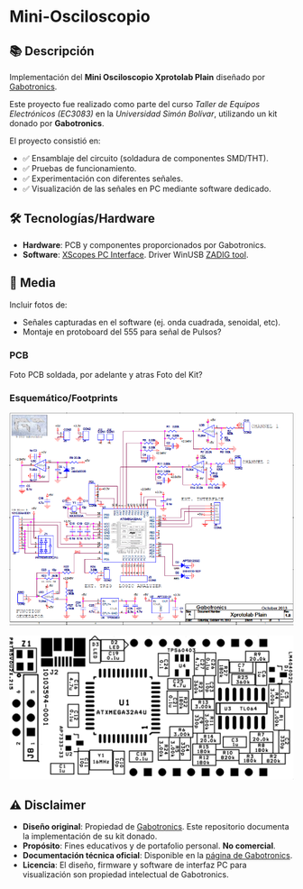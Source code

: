 # Mini-Osciloscopio

## 📚 Descripción
Implementación del **Mini Osciloscopio Xprotolab Plain** diseñado por [Gabotronics](https://www.gabotronics.com/categories/products/xprotolab-plain.html).  

Este proyecto fue realizado como parte del curso *Taller de Equipos Electrónicos (EC3083)* en la *Universidad Simón Bolívar*, utilizando un kit donado por **Gabotronics**. 

El proyecto consistió en:  
- ✅ Ensamblaje del circuito (soldadura de componentes SMD/THT).  
- ✅ Pruebas de funcionamiento.  
- ✅ Experimentación con diferentes señales.
- ✅ Visualización de las señales en PC mediante software dedicado.

## 🛠️ Tecnologías/Hardware
- **Hardware**: PCB y componentes proporcionados por Gabotronics.  
- **Software**: 
    [XScopes PC Interface](https://www.gabotronics.com/product-info/xprotolab-pc-interface.html).
    Driver WinUSB [ZADIG tool](https://www.gabotronics.com/download/xscopes/zadig_v2.0.1.162.exe).

## 📸 Media
Incluir fotos de:  
- Señales capturadas en el software (ej. onda cuadrada, senoidal, etc).  
- Montaje en protoboard del 555 para señal de Pulsos?

### PCB
Foto PCB soldada, por adelante y atras
Foto del Kit?

### Esquemático/Footprints
![alt text](./Imagenes/esquematico.PNG)

![alt text](./Imagenes/xprotolab-plain-assembly.png)

## ⚠️ Disclaimer  
- **Diseño original**: Propiedad de [Gabotronics](https://www.gabotronics.com/). Este repositorio 
documenta la implementación de su kit donado. 
- **Propósito**: Fines educativos y de portafolio personal. **No comercial**.   
- **Documentación técnica oficial**: Disponible en la [página de Gabotronics](https://www.gabotronics.com/categories/products/xprotolab-plain.html).
- **Licencia**: El diseño, firmware y software de interfaz PC para visualización son propiedad intelectual de Gabotronics. 